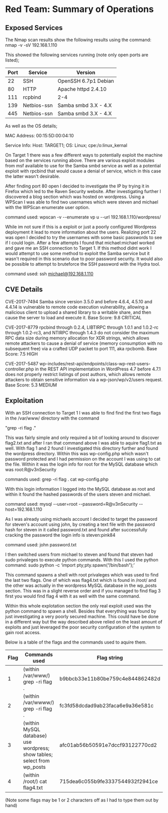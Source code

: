 ﻿# Red Team: Summary of Operations

## Exposed Services

The Nmap scan results show the following results using the command: nmap -v -sV 192.168.1.110

This showed the following services running (note only open ports are listed);


| Port 	| Service     	| Version              	|
|------	|-------------	|----------------------	|
| 22   	| SSH         	| OpenSSH 6.7p1 Debian 	|
| 80   	| HTTP        	| Apache httpd 2.4.10  	|
| 111  	| rcpbind     	| 2-4                  	|
| 139  	| Netbios-ssn 	| Samba smbd 3.X - 4.X 	|
| 445  	| Netbios-ssn 	| Samba smbd 3.X - 4.X 	|

As well as the OS details;

MAC Address: 00:15:5D:00:04:10

Service Info: Host: TARGET1; OS: Linux; cpe:/o:linux\_kernal

On Target 1 there was a few different ways to potentially exploit the machine based on the services running above. There are various exploit modules from msf available to use for the Samba smbd service as well as a potential exploit with rpcbind that would cause a denial of service, which in this case the latter wasn't desirable.

After finding port 80 open I decided to investigate the IP by trying it in Firefox which led to the Raven Security website. After investigating further I discovered a blog section which was hosted on wordpress. Using a WPScan I was able to find two usernames which were steven and michael with the WPScan enumerate user option.

command used: wpscan -v --enumerate vp u --url 192.168.1.110/wordpress/



While im not sure if this is a exploit or just a poorly configured Wordpress deployment it lead to more information about the users. Realizing port 22 was open I decided to try the usernames with some basic passwords to see if I could login. After a few attempts I found that michael:michael worked and gave me an SSH connection to Target 1. If this method didnt work I would attempt to use some method to exploit the Samba service but it wasn't required in this scenario due to poor password security. It would also be possible to attempt to bruteforce the SSH password with the Hydra tool.

command used: ssh michael@192.168.1.110

## CVE Details

CVE-2017-7494 Samba since version 3.5.0 and before 4.6.4, 4.5.10 and 4.4.14 is vulnerable to remote code execution vulnerability, allowing a malicious client to upload a shared library to a writable share, and then cause the server to load and execute it.
Base Score:  9.8 CRITICAL

CVE-2017-8779 rpcbind through 0.2.4, LIBTIRPC through 1.0.1 and 1.0.2-rc through 1.0.2-rc3, and NTIRPC through 1.4.3 do not consider the maximum RPC data size during memory allocation for XDR strings, which allows remote attackers to cause a denial of service (memory consumption with no subsequent free) via a crafted UDP packet to port 111, aka rpcbomb.
Base Score:  7.5 HIGH

CVE-2017-5487 wp-includes/rest-api/endpoints/class-wp-rest-users-controller.php in the REST API implementation in WordPress 4.7 before 4.7.1 does not properly restrict listings of post authors, which allows remote attackers to obtain sensitive information via a wp-json/wp/v2/users request.
Base Score:  5.3 MEDIUM

## Exploitation

With an SSH connection to Target 1 I was able to find find the first two flags in the /var/www/ directory with the command

"grep -ri flag ."

This was fairly simple and only required a bit of looking around to discover flag2.txt and after I ran that command above I was able to aquire flag1.txt as well. With flag 1 and 2 found I investigated this directory further and found the wordpress directory. Within this was wp-config.php which wasn't password protected and I had permission on the account I was using to cat the file. Within it was the login info for root for the MySQL database which was root:R@v3nSecurity

commands used: grep -ri flag .
               cat wp-config.php

With this login information I logged into the MySQL database as root and within it found the hashed passwords of the users
steven and michael.

command used: mysql --user=root --password=R@v3nSecurity --host=192.168.1.110

As I was already using michaels account I decided to target the password for steven's account using john, by creating a text file with the password hash for steven in it called password.txt and found after successfully cracking the password the login info is steven:pink84

command used: john password.txt

I then switched users from michael to steven and found that steven had sudo privaleges to execute python commands. With this I used the python command: 
sudo python -c ‘import pty;pty.spawn(“/bin/bash”);’

This command spawns a shell with root privaleges which was used to find the last two flags. One of which was flag4.txt which is found in /root/ and the other was actually in the wordpress MySQL database in the wp_posts section. This was in a slight reverse order and if you managed to find flag 3 first you would find flag 4 with it as well with the same command.

Within this whole explotation section the only real exploit used was the python command to spawn a shell. Besides that everything was found by just investigating a very poorly secured machine. This could have be done in a different way but the way described above relied on the least amount of exploits and just leveraged the poor security configuration of the system to gain root access.

Below is a table of the flags and the commands used to aquire them.

| Flag 	| Commands used                                                              	| Flag string                      	|
|------	|-----------------------------------------------------------------------------|----------------------------------	|
| 1    	| (within /var/www/) grep -ri flag .                                         	| b9bbcb33e11b80be759c4e844862482d 	|
| 2    	| (within /var/wwww/) grep -ri flag .                                        	| fc3fd58dcdad9ab23faca6e9a36e581c 	|
| 3    	| (within MySQL database) use wordpress; show tables; select from wp_posts    | afc01ab56b50591e7dccf93122770cd2 	|
| 4    	| (within /root/) cat flag4.txt	                                              | 715dea6c055b9fe3337544932f2941ce 	|

(Note some flags may be 1 or 2 characters off as I had to type them out by hand)



















